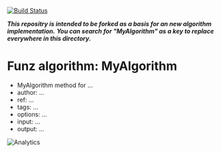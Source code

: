 [![Build Status](https://travis-ci.org/Funz/algorithm-MyAlgorithm.png)](https://travis-ci.org/Funz/algorithm-MyAlgorithm)

___This repositry is intended to be forked as a basis for an new algorithm implementation.___
___You can search for "MyAlgorithm" as a key to replace everywhere in this directory.___

# Funz algorithm: MyAlgorithm

* MyAlgorithm method for ...
* author: ...
* ref: ...
* tags: ...
* options: ...
* input: ...
* output: ...


![Analytics](https://ga-beacon.appspot.com/UA-109580-20/algorithm-MyAlgorithm)
